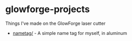 # glowforge-projects

Things I've made on the GlowForge laser cutter

* [nametag/](nametag/) - A simple name tag for myself, in aluminum

